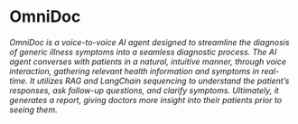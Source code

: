 # OmniDoc
###### OmniDoc is a voice-to-voice AI agent designed to streamline the diagnosis of generic illness symptoms into a seamless diagnostic process. The AI agent converses with patients in a natural, intuitive manner, through voice interaction, gathering relevant health information and symptoms in real-time. It utilizes RAG and LangChain sequencing to understand the patient’s responses, ask follow-up questions, and clarify symptoms. Ultimately, it generates a report, giving doctors more insight into their patients prior to seeing them.


